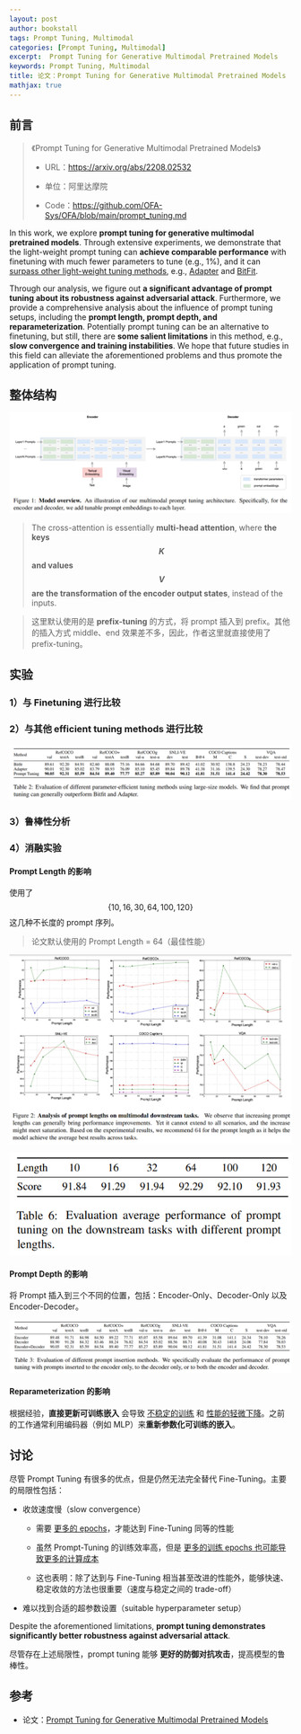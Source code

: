 ```yaml
---
layout: post
author: bookstall
tags: Prompt Tuning, Multimodal
categories: [Prompt Tuning, Multimodal]
excerpt:  Prompt Tuning for Generative Multimodal Pretrained Models
keywords: Prompt Tuning, Multimodal
title: 论文：Prompt Tuning for Generative Multimodal Pretrained Models
mathjax: true
---
```



## 前言

> 《Prompt Tuning for Generative Multimodal Pretrained Models》
>
> - URL：https://arxiv.org/abs/2208.02532
>
> - 单位：阿里达摩院
>
> - Code：https://github.com/OFA-Sys/OFA/blob/main/prompt_tuning.md

In this work, we explore **prompt tuning for generative multimodal pretrained models**. Through extensive experiments, we demonstrate that the  light-weight prompt tuning can **achieve comparable performance** with finetuning with much fewer parameters to tune (e.g., 1%), and it can <u>surpass other  light-weight tuning methods</u>, e.g., <u>Adapter</u> and <u>BitFit</u>. 

Through our analysis, we figure out **a significant advantage of prompt tuning about its robustness against adversarial attack**. Furthermore, we provide a comprehensive analysis about the influence of prompt tuning setups, including the **prompt length, prompt depth, and reparameterization**. Potentially prompt tuning can be an alternative to  finetuning, but still, there are **some salient limitations** in this method, e.g., **slow convergence and  training instabilities**. We hope that future studies in this field can alleviate the aforementioned problems and thus promote the application of prompt tuning.


## 整体结构

![Prompt Tuning OFA Model 的整体结构](/images/posts/Prompt-Tuning-OFA/prompt-tuning-OFA-framework.png)

> The cross-attention is essentially **multi-head attention**, where **the keys $$K$$ and values $$V$$ are the transformation of the encoder output states**, instead of the inputs.



> 这里默认使用的是 **prefix-tuning** 的方式，将 prompt 插入到 prefix。其他的插入方式 middle、end 效果差不多，因此，作者这里就直接使用了 prefix-tuning。



## 实验



### 1）与 Finetuning 进行比较



### 2）与其他 efficient tuning methods 进行比较

![与其他微调方法的比较](/images/posts/Prompt-Tuning-OFA/prompt-tuning-OFA-result-in-different-efficient-tuning-methods.png)

### 3）鲁棒性分析



### 4）消融实验

#### Prompt Length 的影响

使用了 $$\{10, 16, 30, 64, 100, 120\}$$ 这几种不长度的 prompt 序列。

> 论文默认使用的 Prompt Length = 64（最佳性能）

![Prompt Length 的消融实验-1](/images/posts/Prompt-Tuning-OFA/prompt-tuning-OFA-result-in-prompt-length-1.png)

![Prompt Length 的消融实验-2](/images/posts/Prompt-Tuning-OFA/prompt-tuning-OFA-result-in-prompt-length-2.png)


#### Prompt Depth 的影响

将 Prompt 插入到三个不同的位置，包括：Encoder-Only、Decoder-Only 以及 Encoder-Decoder。

![Prompt Depth 的消融实验](/images/posts/Prompt-Tuning-OFA/prompt-tuning-OFA-result-in-prompt-depth.png)

#### Reparameterization 的影响

根据经验，**直接更新可训练嵌入** 会导致 <u>不稳定的训练</u> 和 <u>性能的轻微下降</u>。之前的工作通常利用编码器（例如 MLP）来**重新参数化可训练的嵌入**。





## 讨论

尽管 Prompt Tuning 有很多的优点，但是仍然无法完全替代 Fine-Tuning。主要的局限性包括：

- 收敛速度慢（slow convergence）

  - 需要 <u>更多的 epochs</u>，才能达到 Fine-Tuning 同等的性能

  - 虽然 Prompt-Tuning 的训练效率高，但是 <u>更多的训练 epochs 也可能导致更多的计算成本</u>

  - 这也表明：除了达到与 Fine-Tuning 相当甚至改进的性能外，能够快速、稳定收敛的方法也很重要（速度与稳定之间的 trade-off）

- 难以找到合适的超参数设置（suitable hyperparameter setup）

Despite the aforementioned limitations, **prompt tuning demonstrates significantly better robustness against adversarial attack**.

尽管存在上述局限性，prompt tuning 能够 **更好的防御对抗攻击**，提高模型的鲁棒性。


## 参考

- 论文：[Prompt Tuning for Generative Multimodal Pretrained Models](https://arxiv.org/abs/2208.02532)



